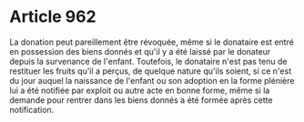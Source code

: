 # Article 962

La donation peut pareillement être révoquée, même si le donataire est entré en possession des biens donnés et qu'il y a été laissé par le donateur depuis la survenance de l'enfant. Toutefois, le donataire n'est pas tenu de restituer les fruits qu'il a perçus, de quelque nature qu'ils soient, si ce n'est du jour auquel la naissance de l'enfant ou son adoption en la forme plénière lui a été notifiée par exploit ou autre acte en bonne forme, même si la demande pour rentrer dans les biens donnés a été formée après cette notification.